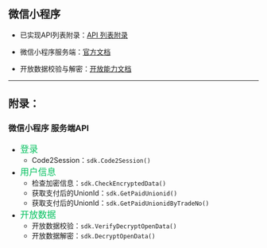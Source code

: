 ## 微信小程序

- 已实现API列表附录：[API 列表附录](https://github.com/go-pay/wechat-sdk/blob/main/doc/mini.md#%E9%99%84%E5%BD%95)

- 微信小程序服务端：[官方文档](https://developers.weixin.qq.com/miniprogram/dev/api-backend/)

- 开放数据校验与解密：[开放能力文档](https://developers.weixin.qq.com/miniprogram/dev/framework/open-ability/signature.html)

---

## 附录：

### 微信小程序 服务端API

* <font color='#07C160' size='4'>登录</font>
    * Code2Session：`sdk.Code2Session()`
* <font color='#07C160' size='4'>用户信息</font>
    * 检查加密信息：`sdk.CheckEncryptedData()`
    * 获取支付后的UnionId：`sdk.GetPaidUnionid()`
    * 获取支付后的UnionId：`sdk.GetPaidUnionidByTradeNo()`
* <font color='#07C160' size='4'>开放数据</font>
    * 开放数据校验：`sdk.VerifyDecryptOpenData()`
    * 开放数据解密：`sdk.DecryptOpenData()`
